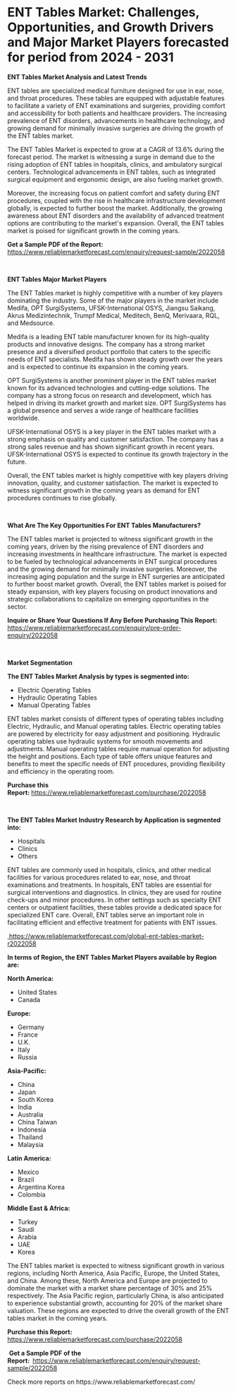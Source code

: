 <p><h1>ENT Tables Market: Challenges, Opportunities, and Growth Drivers and Major Market Players forecasted for period from 2024 - 2031</h1></p><p><strong>ENT Tables Market Analysis and Latest Trends</strong></p>
<p><p>ENT tables are specialized medical furniture designed for use in ear, nose, and throat procedures. These tables are equipped with adjustable features to facilitate a variety of ENT examinations and surgeries, providing comfort and accessibility for both patients and healthcare providers. The increasing prevalence of ENT disorders, advancements in healthcare technology, and growing demand for minimally invasive surgeries are driving the growth of the ENT tables market.</p><p>The ENT Tables Market is expected to grow at a CAGR of 13.6% during the forecast period. The market is witnessing a surge in demand due to the rising adoption of ENT tables in hospitals, clinics, and ambulatory surgical centers. Technological advancements in ENT tables, such as integrated surgical equipment and ergonomic design, are also fueling market growth.</p><p>Moreover, the increasing focus on patient comfort and safety during ENT procedures, coupled with the rise in healthcare infrastructure development globally, is expected to further boost the market. Additionally, the growing awareness about ENT disorders and the availability of advanced treatment options are contributing to the market's expansion. Overall, the ENT tables market is poised for significant growth in the coming years.</p></p>
<p><strong>Get a Sample PDF of the Report:&nbsp;</strong> <a href="https://www.reliablemarketforecast.com/enquiry/request-sample/2022058">https://www.reliablemarketforecast.com/enquiry/request-sample/2022058</a></p>
<p>&nbsp;</p>
<p><strong>ENT Tables Major Market Players</strong></p>
<p><p>The ENT Tables market is highly competitive with a number of key players dominating the industry. Some of the major players in the market include Medifa, OPT SurgiSystems, UFSK-International OSYS, Jiangsu Saikang, Akrus Medizintechnik, Trumpf Medical, Meditech, BenQ, Merivaara, RQL, and Medsource. </p><p>Medifa is a leading ENT table manufacturer known for its high-quality products and innovative designs. The company has a strong market presence and a diversified product portfolio that caters to the specific needs of ENT specialists. Medifa has shown steady growth over the years and is expected to continue its expansion in the coming years.</p><p>OPT SurgiSystems is another prominent player in the ENT tables market known for its advanced technologies and cutting-edge solutions. The company has a strong focus on research and development, which has helped in driving its market growth and market size. OPT SurgiSystems has a global presence and serves a wide range of healthcare facilities worldwide.</p><p>UFSK-International OSYS is a key player in the ENT tables market with a strong emphasis on quality and customer satisfaction. The company has a strong sales revenue and has shown significant growth in recent years. UFSK-International OSYS is expected to continue its growth trajectory in the future.</p><p>Overall, the ENT tables market is highly competitive with key players driving innovation, quality, and customer satisfaction. The market is expected to witness significant growth in the coming years as demand for ENT procedures continues to rise globally.</p></p>
<p>&nbsp;</p>
<p><strong>What Are The Key Opportunities For ENT Tables Manufacturers?</strong></p>
<p><p>The ENT tables market is projected to witness significant growth in the coming years, driven by the rising prevalence of ENT disorders and increasing investments in healthcare infrastructure. The market is expected to be fueled by technological advancements in ENT surgical procedures and the growing demand for minimally invasive surgeries. Moreover, the increasing aging population and the surge in ENT surgeries are anticipated to further boost market growth. Overall, the ENT tables market is poised for steady expansion, with key players focusing on product innovations and strategic collaborations to capitalize on emerging opportunities in the sector.</p></p>
<p><strong>Inquire or Share Your Questions If Any Before Purchasing This Report:</strong> <a href="https://www.reliablemarketforecast.com/enquiry/pre-order-enquiry/2022058">https://www.reliablemarketforecast.com/enquiry/pre-order-enquiry/2022058</a></p>
<p>&nbsp;</p>
<p><strong>Market Segmentation</strong></p>
<p><strong>The ENT Tables Market Analysis by types is segmented into:</strong></p>
<p><ul><li>Electric Operating Tables</li><li>Hydraulic Operating Tables</li><li>Manual Operating Tables</li></ul></p>
<p><p>ENT tables market consists of different types of operating tables including Electric, Hydraulic, and Manual operating tables. Electric operating tables are powered by electricity for easy adjustment and positioning. Hydraulic operating tables use hydraulic systems for smooth movements and adjustments. Manual operating tables require manual operation for adjusting the height and positions. Each type of table offers unique features and benefits to meet the specific needs of ENT procedures, providing flexibility and efficiency in the operating room.</p></p>
<p><strong>Purchase this Report:&nbsp;</strong><a href="https://www.reliablemarketforecast.com/purchase/2022058">https://www.reliablemarketforecast.com/purchase/2022058</a></p>
<p>&nbsp;</p>
<p><strong>The ENT Tables Market Industry Research by Application is segmented into:</strong></p>
<p><ul><li>Hospitals</li><li>Clinics</li><li>Others</li></ul></p>
<p><p>ENT tables are commonly used in hospitals, clinics, and other medical facilities for various procedures related to ear, nose, and throat examinations and treatments. In hospitals, ENT tables are essential for surgical interventions and diagnostics. In clinics, they are used for routine check-ups and minor procedures. In other settings such as specialty ENT centers or outpatient facilities, these tables provide a dedicated space for specialized ENT care. Overall, ENT tables serve an important role in facilitating efficient and effective treatment for patients with ENT issues.</p></p>
<p><a href="https://www.reliablemarketforecast.com/global-ent-tables-market-r2022058">&nbsp;https://www.reliablemarketforecast.com/global-ent-tables-market-r2022058</a></p>
<p><strong>In terms of Region, the ENT Tables Market Players available by Region are:</strong></p>
<p>
    <p> <strong> North America: </strong>
        <ul>
            <li>United States</li>
            <li>Canada</li>
        </ul>
        </p> 
    <p> <strong> Europe: </strong>
        <ul>
            <li>Germany</li>
            <li>France</li>
            <li>U.K.</li>
            <li>Italy</li>
            <li>Russia</li>
        </ul>
        </p> 
    <p> <strong> Asia-Pacific: </strong>
        <ul>
            <li>China</li>
            <li>Japan</li>
            <li>South Korea</li>
            <li>India</li>
            <li>Australia</li>
            <li>China Taiwan</li>
            <li>Indonesia</li>
            <li>Thailand</li>
            <li>Malaysia</li>
        </ul>
        </p> 
    <p> <strong> Latin America: </strong>
        <ul>
            <li>Mexico</li>
            <li>Brazil</li>
            <li>Argentina Korea</li>
            <li>Colombia</li>
        </ul>
        </p> 
    <p> <strong> Middle East & Africa: </strong>
        <ul>
            <li>Turkey</li>
            <li>Saudi</li>
            <li>Arabia</li>
            <li>UAE</li>
            <li>Korea</li>
        </ul>
    </p>
    </p>
<p><p>The ENT tables market is expected to witness significant growth in various regions, including North America, Asia Pacific, Europe, the United States, and China. Among these, North America and Europe are projected to dominate the market with a market share percentage of 30% and 25% respectively. The Asia Pacific region, particularly China, is also anticipated to experience substantial growth, accounting for 20% of the market share valuation. These regions are expected to drive the overall growth of the ENT tables market in the coming years.</p></p>
<p><strong>Purchase this Report: </strong><a href="https://www.reliablemarketforecast.com/purchase/2022058">https://www.reliablemarketforecast.com/purchase/2022058</a></p>
<p>&nbsp;<strong>Get a Sample PDF of the Report:&nbsp;&nbsp;</strong><a href="https://www.reliablemarketforecast.com/enquiry/request-sample/2022058">https://www.reliablemarketforecast.com/enquiry/request-sample/2022058</a></p>
<p><strong></strong></p>
<p>Check more reports on https://www.reliablemarketforecast.com/</p>